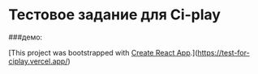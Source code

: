 # Тестовое задание для Ci-play


###демо:


[This project was bootstrapped with [Create React App](https://github.com/facebook/create-react-app).](https://test-for-ciplay.vercel.app/)
